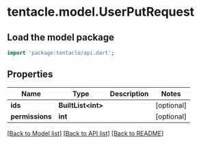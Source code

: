 # tentacle.model.UserPutRequest

## Load the model package
```dart
import 'package:tentacle/api.dart';
```

## Properties
Name | Type | Description | Notes
------------ | ------------- | ------------- | -------------
**ids** | **BuiltList&lt;int&gt;** |  | [optional] 
**permissions** | **int** |  | [optional] 

[[Back to Model list]](../README.md#documentation-for-models) [[Back to API list]](../README.md#documentation-for-api-endpoints) [[Back to README]](../README.md)


